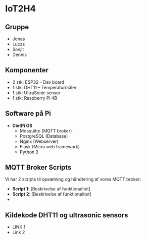 # IoT2H4

## Gruppe
- Jonas
- Lucas
- Sanjit
- Dennis

## Komponenter
- 2 stk: ESP32 – Dev board
- 1 stk: DHT11 – Temperaturmåler
- 1 stk: UltraSonic sensor
- 1 stk: Raspberry Pi 4B

## Software på Pi
- **DietPi OS**
  - Mosquitto (MQTT broker)
  - PostgreSQL (Database)
  - Nginx (Webserver)
  - Flask (Micro web framework)
  - Python 3
    
## MQTT Broker Scripts
Vi har 2 scripts til opsætning og håndtering af vores MQTT broker:
- **Script 1**: [Beskrivelse af funktionalitet]
- **Script 2**: [Beskrivelse af funktionalitet]
- 

## Kildekode DHT11 og ultrasonic sensors
- LINK 1
- Link 2

